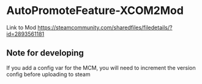# AutoPromoteFeature-XCOM2Mod
Link to Mod https://steamcommunity.com/sharedfiles/filedetails/?id=2893561181
## Note for developing
If you add a config var for the MCM, you will need to increment the version config before uploading to steam
